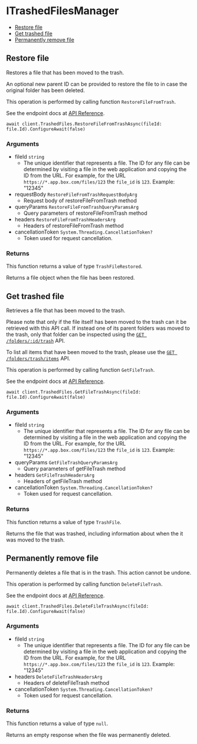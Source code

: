 # ITrashedFilesManager


- [Restore file](#restore-file)
- [Get trashed file](#get-trashed-file)
- [Permanently remove file](#permanently-remove-file)

## Restore file

Restores a file that has been moved to the trash.

An optional new parent ID can be provided to restore the file to in case the
original folder has been deleted.

This operation is performed by calling function `RestoreFileFromTrash`.

See the endpoint docs at
[API Reference](https://developer.box.com/reference/post-files-id/).

<!-- sample post_files_id -->
```
await client.TrashedFiles.RestoreFileFromTrashAsync(fileId: file.Id).ConfigureAwait(false)
```

### Arguments

- fileId `string`
  - The unique identifier that represents a file.  The ID for any file can be determined by visiting a file in the web application and copying the ID from the URL. For example, for the URL `https://*.app.box.com/files/123` the `file_id` is `123`. Example: "12345"
- requestBody `RestoreFileFromTrashRequestBodyArg`
  - Request body of restoreFileFromTrash method
- queryParams `RestoreFileFromTrashQueryParamsArg`
  - Query parameters of restoreFileFromTrash method
- headers `RestoreFileFromTrashHeadersArg`
  - Headers of restoreFileFromTrash method
- cancellationToken `System.Threading.CancellationToken?`
  - Token used for request cancellation.


### Returns

This function returns a value of type `TrashFileRestored`.

Returns a file object when the file has been restored.


## Get trashed file

Retrieves a file that has been moved to the trash.

Please note that only if the file itself has been moved to the
trash can it be retrieved with this API call. If instead one of
its parent folders was moved to the trash, only that folder
can be inspected using the
[`GET /folders/:id/trash`](e://get_folders_id_trash) API.

To list all items that have been moved to the trash, please
use the [`GET /folders/trash/items`](e://get-folders-trash-items/)
API.

This operation is performed by calling function `GetFileTrash`.

See the endpoint docs at
[API Reference](https://developer.box.com/reference/get-files-id-trash/).

<!-- sample get_files_id_trash -->
```
await client.TrashedFiles.GetFileTrashAsync(fileId: file.Id).ConfigureAwait(false)
```

### Arguments

- fileId `string`
  - The unique identifier that represents a file.  The ID for any file can be determined by visiting a file in the web application and copying the ID from the URL. For example, for the URL `https://*.app.box.com/files/123` the `file_id` is `123`. Example: "12345"
- queryParams `GetFileTrashQueryParamsArg`
  - Query parameters of getFileTrash method
- headers `GetFileTrashHeadersArg`
  - Headers of getFileTrash method
- cancellationToken `System.Threading.CancellationToken?`
  - Token used for request cancellation.


### Returns

This function returns a value of type `TrashFile`.

Returns the file that was trashed,
including information about when the it
was moved to the trash.


## Permanently remove file

Permanently deletes a file that is in the trash.
This action cannot be undone.

This operation is performed by calling function `DeleteFileTrash`.

See the endpoint docs at
[API Reference](https://developer.box.com/reference/delete-files-id-trash/).

<!-- sample delete_files_id_trash -->
```
await client.TrashedFiles.DeleteFileTrashAsync(fileId: file.Id).ConfigureAwait(false)
```

### Arguments

- fileId `string`
  - The unique identifier that represents a file.  The ID for any file can be determined by visiting a file in the web application and copying the ID from the URL. For example, for the URL `https://*.app.box.com/files/123` the `file_id` is `123`. Example: "12345"
- headers `DeleteFileTrashHeadersArg`
  - Headers of deleteFileTrash method
- cancellationToken `System.Threading.CancellationToken?`
  - Token used for request cancellation.


### Returns

This function returns a value of type `null`.

Returns an empty response when the file was
permanently deleted.


